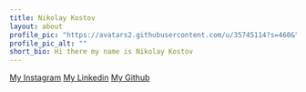 ```yaml
---
title: Nikolay Kostov
layout: about
profile_pic: "https://avatars2.githubusercontent.com/u/35745114?s=460&"
profile_pic_alt: ""
short_bio: Hi there my name is Nikolay Kostov
---
```




[My Instagram](http://instagram.com/nickkostov) 
[My Linkedin](http://linkedin.com/in/)
[My Github](http://github.com/nickkostov)
